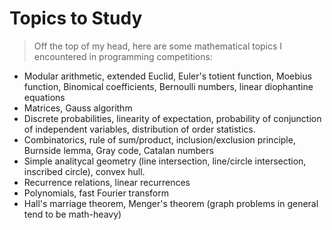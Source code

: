 # Topics to Study

> Off the top of my head, here are some mathematical topics I encountered in programming competitions:

* Modular arithmetic, extended Euclid, Euler's totient function, Moebius function, Binomical coefficients, Bernoulli numbers, linear diophantine equations
* Matrices, Gauss algorithm
* Discrete probabilities, linearity of expectation, probability of conjunction of independent variables, distribution of order statistics.
* Combinatorics, rule of sum/product, inclusion/exclusion principle, Burnside lemma, Gray code, Catalan numbers
* Simple analitycal geometry (line intersection, line/circle intersection, inscribed circle), convex hull.
* Recurrence relations, linear recurrences
* Polynomials, fast Fourier transform
* Hall's marriage theorem, Menger's theorem (graph problems in general tend to be math-heavy)
